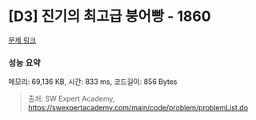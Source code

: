 # [D3] 진기의 최고급 붕어빵 - 1860 

[문제 링크](https://swexpertacademy.com/main/code/problem/problemDetail.do?contestProbId=AV5LsaaqDzYDFAXc) 

### 성능 요약

메모리: 69,136 KB, 시간: 833 ms, 코드길이: 856 Bytes



> 출처: SW Expert Academy, https://swexpertacademy.com/main/code/problem/problemList.do